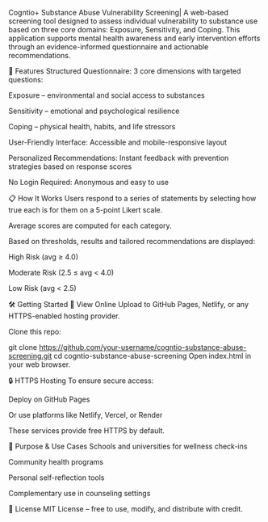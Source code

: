 Cogntio+ Substance Abuse Vulnerability Screening| 
A web-based screening tool designed to assess individual vulnerability to substance use based on three core domains: Exposure, Sensitivity, and Coping. This application supports mental health awareness and early intervention efforts through an evidence-informed questionnaire and actionable recommendations.

🚀 Features
Structured Questionnaire: 3 core dimensions with targeted questions:

Exposure – environmental and social access to substances

Sensitivity – emotional and psychological resilience

Coping – physical health, habits, and life stressors

User-Friendly Interface: Accessible and mobile-responsive layout

Personalized Recommendations: Instant feedback with prevention strategies based on response scores

No Login Required: Anonymous and easy to use

📋 How It Works
Users respond to a series of statements by selecting how true each is for them on a 5-point Likert scale.

Average scores are computed for each category.

Based on thresholds, results and tailored recommendations are displayed:

High Risk (avg ≥ 4.0)

Moderate Risk (2.5 ≤ avg < 4.0)

Low Risk (avg < 2.5)

🛠 Getting Started
🔗 View Online
Upload to GitHub Pages, Netlify, or any HTTPS-enabled hosting provider.

Clone this repo:


git clone https://github.com/your-username/cogntio-substance-abuse-screening.git
cd cogntio-substance-abuse-screening
Open index.html in your web browser.

🔒 HTTPS Hosting
To ensure secure access:

Deploy on GitHub Pages

Or use platforms like Netlify, Vercel, or Render

These services provide free HTTPS by default.

🧠 Purpose & Use Cases
Schools and universities for wellness check-ins

Community health programs

Personal self-reflection tools

Complementary use in counseling settings

📄 License
MIT License – free to use, modify, and distribute with credit.
